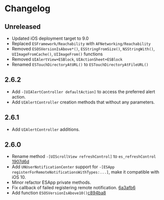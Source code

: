 # Changelog

## Unreleased

- Updated iOS deployment target to 9.0
- Replaced `ESFramework/Reachability` with `AFNetworking/Reachability`
- Removed `ESOSVersionIsAbove*()`, `ESStringFromSize()`, `NSStringWith()`, `UIImageFromCache()`, `UIImageFrom()` functions
- Removed `UIAlertView+ESBlock`, `UIActionSheet+ESBlock`
- Renamed `ESTouchDirectoryAtURL()` to `ESTouchDirectoryAtFileURL()`

## 2.6.2

- Add `-[UIAlertController defaultAction]` to access the preferred alert action.
- Add `UIAlertController` creation methods that without any parameters.

## 2.6.1

- Add `UIAlertController` additions.

## 2.6.0

- Rename method `-[UIScrollView refreshControl]` to `es_refreshControl` [1907d6d](https://github.com/ElfSundae/ESFramework/commit/1907d6dfa707b61849a55ef4616bd119958538bc)
- Add `UNUserNotificationCenter` support for `-[ESApp registerForRemoteNotificationsWithTypes:...]`, make it compatible with iOS 10.
- Minor refactor ESApp private methods.
- Fix callback of failed registering remote notification. [6a3afb6](https://github.com/ElfSundae/ESFramework/commit/6a3afb664cf4c1e686f6bf981db7999ae658948f)
- Add function `ESOSVersionIsAbove10()`[c894ba8](https://github.com/ElfSundae/ESFramework/commit/c894ba87a0af29cde81373590b4918323f3bd1dd)
